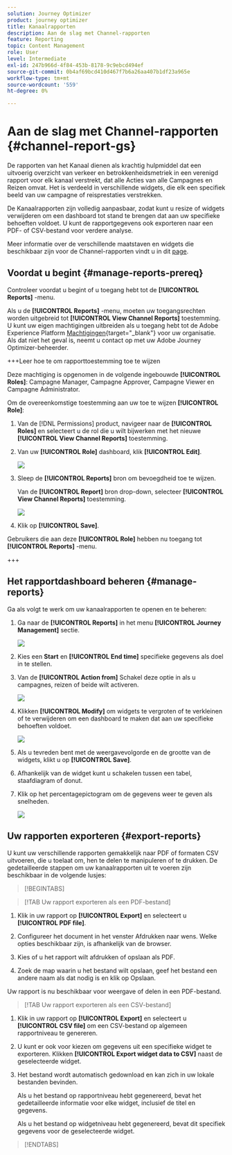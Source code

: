 ```yaml
---
solution: Journey Optimizer
product: journey optimizer
title: Kanaalrapporten
description: Aan de slag met Channel-rapporten
feature: Reporting
topic: Content Management
role: User
level: Intermediate
exl-id: 247b966d-4f84-453b-8178-9c9ebcd494ef
source-git-commit: 0b4af69bcd410d467f7b6a26aa407b1df23a965e
workflow-type: tm+mt
source-wordcount: '559'
ht-degree: 0%

---
```


# Aan de slag met Channel-rapporten {#channel-report-gs}

De rapporten van het Kanaal dienen als krachtig hulpmiddel dat een uitvoerig overzicht van verkeer en betrokkenheidsmetriek in een verenigd rapport voor elk kanaal verstrekt, dat alle Acties van alle Campagnes en Reizen omvat. Het is verdeeld in verschillende widgets, die elk een specifiek beeld van uw campagne of reisprestaties verstrekken.

De Kanaalrapporten zijn volledig aanpasbaar, zodat kunt u resize of widgets verwijderen om een dashboard tot stand te brengen dat aan uw specifieke behoeften voldoet. U kunt de rapportgegevens ook exporteren naar een PDF- of CSV-bestand voor verdere analyse.

Meer informatie over de verschillende maatstaven en widgets die beschikbaar zijn voor de Channel-rapporten vindt u in dit [page](channel-report.md).

## Voordat u begint {#manage-reports-prereq}

Controleer voordat u begint of u toegang hebt tot de **[!UICONTROL Reports]** -menu.

Als u de **[!UICONTROL Reports]** -menu, moeten uw toegangsrechten worden uitgebreid tot **[!UICONTROL View Channel Reports]** toestemming. U kunt uw eigen machtigingen uitbreiden als u toegang hebt tot de Adobe Experience Platform [Machtigingen](https://experienceleague.adobe.com/docs/experience-platform/access-control/home.html){target="_blank"} voor uw organisatie. Als dat niet het geval is, neemt u contact op met uw Adobe Journey Optimizer-beheerder.

+++Leer hoe te om rapporttoestemming toe te wijzen

Deze machtiging is opgenomen in de volgende ingebouwde **[!UICONTROL Roles]**: Campagne Manager, Campagne Approver, Campagne Viewer en Campagne Administrator.

Om de overeenkomstige toestemming aan uw toe te wijzen **[!UICONTROL Role]**:

1. Van de [!DNL Permissions] product, navigeer naar de **[!UICONTROL Roles]** en selecteert u de rol die u wilt bijwerken met het nieuwe **[!UICONTROL View Channel Reports]** toestemming.

1. Van uw **[!UICONTROL Role]** dashboard, klik **[!UICONTROL Edit]**.

   ![](assets/channel_permission_1.png)

1. Sleep de **[!UICONTROL Reports]** bron om bevoegdheid toe te wijzen.

   Van de **[!UICONTROL Report]** bron drop-down, selecteer **[!UICONTROL View Channel Reports]** toestemming.

   ![](assets/channel_permission_2.png)

1. Klik op **[!UICONTROL Save]**.

Gebruikers die aan deze **[!UICONTROL Role]** hebben nu toegang tot **[!UICONTROL Reports]** -menu.

+++

## Het rapportdashboard beheren {#manage-reports}

Ga als volgt te werk om uw kanaalrapporten te openen en te beheren:

1. Ga naar de **[!UICONTROL Reports]** in het menu **[!UICONTROL Journey Management]** sectie.

   ![](assets/channel_report_1.png)

1. Kies een **Start** en **[!UICONTROL End time]** specifieke gegevens als doel in te stellen.

1. Van de **[!UICONTROL Action from]** Schakel deze optie in als u campagnes, reizen of beide wilt activeren.

   ![](assets/channel_report_2.png)

1. Klikken **[!UICONTROL Modify]** om widgets te vergroten of te verkleinen of te verwijderen om een dashboard te maken dat aan uw specifieke behoeften voldoet.

   ![](assets/channel_report_3.png)

1. Als u tevreden bent met de weergavevolgorde en de grootte van de widgets, klikt u op **[!UICONTROL Save]**.

1. Afhankelijk van de widget kunt u schakelen tussen een tabel, staafdiagram of donut.

1. Klik op het percentagepictogram om de gegevens weer te geven als snelheden.

   ![](assets/channel_report_4.png)

## Uw rapporten exporteren {#export-reports}

U kunt uw verschillende rapporten gemakkelijk naar PDF of formaten CSV uitvoeren, die u toelaat om, hen te delen te manipuleren of te drukken. De gedetailleerde stappen om uw kanaalrapporten uit te voeren zijn beschikbaar in de volgende lusjes:

>[!BEGINTABS]

>[!TAB Uw rapport exporteren als een PDF-bestand]

1. Klik in uw rapport op **[!UICONTROL Export]** en selecteert u **[!UICONTROL PDF file]**.

1. Configureer het document in het venster Afdrukken naar wens. Welke opties beschikbaar zijn, is afhankelijk van de browser.

1. Kies of u het rapport wilt afdrukken of opslaan als PDF.

1. Zoek de map waarin u het bestand wilt opslaan, geef het bestand een andere naam als dat nodig is en klik op Opslaan.

Uw rapport is nu beschikbaar voor weergave of delen in een PDF-bestand.

>[!TAB Uw rapport exporteren als een CSV-bestand]

1. Klik in uw rapport op **[!UICONTROL Export]** en selecteert u **[!UICONTROL CSV file]** om een CSV-bestand op algemeen rapportniveau te genereren.

1. U kunt er ook voor kiezen om gegevens uit een specifieke widget te exporteren. Klikken **[!UICONTROL Export widget data to CSV]** naast de geselecteerde widget.

1. Het bestand wordt automatisch gedownload en kan zich in uw lokale bestanden bevinden.

   Als u het bestand op rapportniveau hebt gegenereerd, bevat het gedetailleerde informatie voor elke widget, inclusief de titel en gegevens.

   Als u het bestand op widgetniveau hebt gegenereerd, bevat dit specifiek gegevens voor de geselecteerde widget.

>[!ENDTABS]
